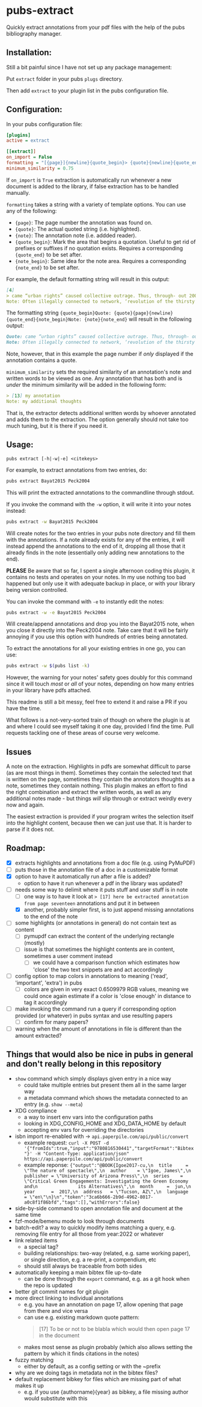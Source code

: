 # pubs-extract

Quickly extract annotations from your pdf files with the help of the pubs bibliography manager.

## Installation:

Still a bit painful since I have not set up any package management:

Put `extract` folder in your pubs `plugs` directory.

Then add `extract` to your plugin list in the pubs configuration file.

## Configuration:

In your pubs configuration file:

```ini
[plugins]
active = extract

[[extract]]
on_import = False
formatting = "[{page}]{newline}{quote_begin}> {quote}{newline}{quote_end}{note_begin}Note: {note}{note_end}"
minimum_similarity = 0.75
```

If `on_import` is `True` extraction is automatically run whenever a new document is added to the library,
if false extraction has to be handled manually.

`formatting` takes a string with a variety of template options. You can use any of the following:

- `{page}`: The page number the annotation was found on.
- `{quote}`: The actual quoted string (i.e. highlighted).
- `{note}`: The annotation note (i.e. addded reader).
- `{quote_begin}`: Mark the area that begins a quotation. Useful to get rid of prefixes or suffixes if no quotation exists. Requires a corresponding `{quote_end}` to be set after.
- `{note_begin}`: Same idea for the note area. Requires a corresponding `{note_end}` to be set after.

For example, the default formatting string will result in this output:

```markdown
[4]
> came “urban rights” caused collective outrage. Thus, through- out 2007 and 2008, protestors in towns and villages across the Nile Delta poured into the streets to rally over cuts in water flow. Deployment of massive riot police could not stop
Note: Often illegally connected to network, ‘revolution of the thirsty’
```

The formatting string `{quote_begin}Quote: {quote}{page}{newline}{quote_end}{note_begin}Note: {note}{note_end}`
will result in the following output:

```markdown
Quote: came “urban rights” caused collective outrage. Thus, through- out 2007 and 2008, protestors in towns and villages across the Nile Delta poured into the streets to rally over cuts in water flow. Deployment of massive riot police could not stop [4]
Note: Often illegally connected to network, ‘revolution of the thirsty’
```

Note, however, that in this example the page number if *only* displayed if the annotation contains a quote.

`minimum_similarity` sets the required similarity of an annotation's note and written words to be viewed
as one. Any annotation that has both and is *under* the minimum similarity will be added in the following form:

```markdown
> [13] my annotation
Note: my additional thoughts
```

That is, the extractor detects additional written words by whoever annotated and adds them to the extraction.
The option generally should not take too much tuning, but it is there if you need it.

## Usage:

`pubs extract [-h|-w|-e] <citekeys>`

For example, to extract annotations from two entries, do:

```bash
pubs extract Bayat2015 Peck2004
```

This will print the extracted annotations to the commandline through stdout.

If you invoke the command with the `-w` option, it will write it into your notes instead:

```bash
pubs extract -w Bayat2015 Peck2004
```

Will create notes for the two entries in your pubs note directory and fill them with
the annotations. If a note already exists for any of the entries, it will instead append
the annotations to the end of it, dropping all those that it already finds in the note
(essentially only adding new annotations to the end).

**PLEASE** Be aware that so far, I spent a single afternoon coding this plugin, it
contains no tests and operates on your notes. In my use nothing too bad happened but
only use it with adequate backup in place, or with your library being version controlled.

You can invoke the command with `-e` to instantly edit the notes:

```bash
pubs extract -w -e Bayat2015 Peck2004
```

Will create/append annotations and drop you into the Bayat2015 note, when you close it
directly into the Peck2004 note. Take care that it will be fairly annoying if you use this
option with hundreds of entries being annotated.

To extract the annotations for all your existing entries in one go, you can use:

```bash
pubs extract -w $(pubs list -k)
```

However, the warning for your notes' safety goes doubly for this command since it will touch
*most* or *all* of your notes, depending on how many entries in your library have pdfs attached.

This readme is still a bit messy, feel free to extend it and raise a PR if you have the time.

What follows is a not-very-sorted train of though on where the plugin is at and where I
could see myself taking it one day, provided I find the time.
Pull requests tackling one of these areas of course very welcome.

## Issues

A note on the extraction. Highlights in pdfs are somewhat difficult to parse
(as are most things in them). Sometimes they contain the selected text that is written on the
page, sometimes they contain the annotators thoughts as a note, sometimes they contain nothing.
This plugin makes an effort to find the right combination and extract the written words,
as well as any additional notes made - but things *will* slip through or extract weirdly every now
and again.

The easiest extraction is provided if your program writes the selection itself into the highlight
content, because then we can just use that. It is harder to parse if it does not.

## Roadmap:

- [x] extracts highlights and annotations from a doc file (e.g. using PyMuPDF)
- [ ] puts those in the annotation file of a doc in a customizable format
- [x] option to have it automatically run after a file is added?
    - option to have it run whenever a pdf in the library was updated?
- [ ] needs some way to delimit where it puts stuff and user stuff is in note
    - [ ] one way is to have it look at `> [17] here be extracted annotation from page seventeen` annotations and put it in between
    - [x] another, probably simpler first, is to just append missing annotations to the end of the note
- [ ] some highlights (or annotations in general) do not contain text as content
    - [ ] pymupdf can extract the content of the underlying rectangle (mostly)
    - [ ] issue is that sometimes the highlight contents are in content, sometimes a user comment instead
        - [ ] we could have a comparison function which estimates how 'close' the two text snippets are and act accordingly
- [ ] config option to map colors in annotations to meaning ('read', 'important', 'extra') in pubs
    - [ ] colors are given in very exact 0.6509979 RGB values, meaning we could once again estimate if a color is 'close enough' in distance to tag it accordingly
- [ ] make invoking the command run a query if corresponding option provided (or whatever) in pubs syntax and use resulting papers
    - [ ] confirm for many papers?
- [ ] warning when the amount of annotations in file is different than the amount extracted?

## Things that would also be nice in pubs in general and don't really belong in this repository

- `show` command which simply displays given entry in a nice way
    - could take multiple entries but present them all in the same larger way
    - a metadata command which shows the metadata connected to an entry (e.g. `show --meta`)
- XDG compliance
    - a way to insert env vars into the configuration paths
    - looking in XDG_CONFIG_HOME and XDG_DATA_HOME by default
    - accepting env vars for overriding the directories
- isbn import re-enabled with -> `api.paperpile.com/api/public/convert`
    - example request: `curl -X POST -d '{"fromIds":true,"input":"9780816530441","targetFormat":"Bibtex"}' -H "Content-Type: application/json" https://api.paperpile.com/api/public/convert`
    - example reponse: `{"output":"@BOOK{Igoe2017-cu,\n  title     = \"The nature of spectacle\",\n  author    = \"Igoe, James\",\n  publisher = \"University of Arizona Press\",\n  series    = \"Critical Green Engagements: Investigating the Green Economy and\n               its Alternatives\",\n  month     =  jun,\n  year      =  2017,\n  address   = \"Tucson, AZ\",\n  language  = \"en\"\n}\n","token":"3ca6b666-2b9d-4962-8017-a0c8f1f86bfd","tags":[],"withErrors":false}`
- side-by-side command to open annotation file and document at the same time
- fzf-mode/bemenu mode to look through documents
- batch-edit? a way to quickly modify items matching a query, e.g. removing file entry for all those from year:2022 or whatever
- link related items
    - a special tag?
    - building relationships: two-way (related, e.g. same working paper), or single direction, e.g. a re-print, a compendium, etc
    - should still always be traceable from both sides
- automatically keeping a main bibtex file up-to-date
    - can be done through the `export` command, e.g. as a git hook when the repo is updated
- better git commit names for git plugin
- more direct linking to individual annotations
    - e.g. you have an annotation on page 17, allow opening that page from there and vice versa
    - can use e.g. existing markdown quote pattern:
      > [17] To be or not to be blabla
      which would then open page 17 in the document
    - makes most sense as plugin probably (which also allows setting the pattern by which it finds citations in the notes)
- fuzzy matching
    - either by default, as a config setting or with the ~prefix
- why are we doing tags in metadata not in the bibtex files?
- default replacement bibkey for files which are missing part of what makes it up
    - e.g. if you use {authorname}{year} as bibkey, a file missing author would substitute with this
